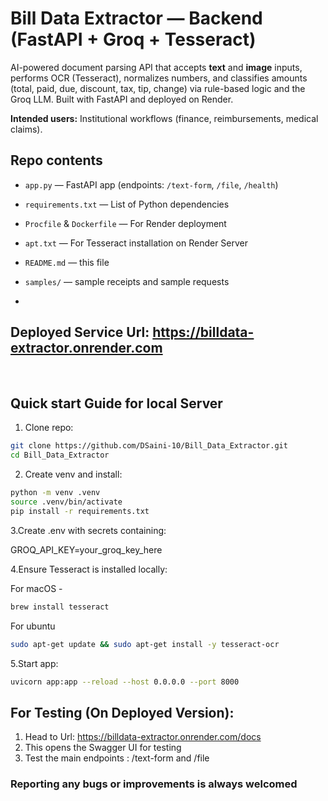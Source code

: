 # Bill Data Extractor — Backend (FastAPI + Groq + Tesseract)

AI-powered document parsing API that accepts **text** and **image** inputs, performs OCR (Tesseract), normalizes numbers, and classifies amounts (total, paid, due, discount, tax, tip, change) via rule-based logic and the Groq LLM. 
Built with FastAPI and deployed on Render.

**Intended users:** Institutional workflows (finance, reimbursements, medical claims).

## Repo contents
- `app.py` — FastAPI app (endpoints: `/text-form`, `/file`, `/health`)
- `requirements.txt` — List of Python dependencies
- `Procfile` & `Dockerfile` — For Render deployment
- `apt.txt` — For Tesseract installation on Render Server
- `README.md` — this file
- `samples/` — sample receipts and sample requests 

- <br>
##
## Deployed Service Url: https://billdata-extractor.onrender.com

<br>

## Quick start Guide for local Server
1. Clone repo:
```bash
git clone https://github.com/DSaini-10/Bill_Data_Extractor.git
cd Bill_Data_Extractor
```
2. Create venv and install:
```bash
python -m venv .venv
source .venv/bin/activate
pip install -r requirements.txt
```
3.Create .env with secrets containing:

GROQ_API_KEY=your_groq_key_here

4.Ensure Tesseract is installed locally:

For macOS - 
```bash
brew install tesseract
```

For ubuntu
```bash
sudo apt-get update && sudo apt-get install -y tesseract-ocr
```
5.Start app:
```bash
uvicorn app:app --reload --host 0.0.0.0 --port 8000
```

## For Testing (On Deployed Version):
1. Head to Url: https://billdata-extractor.onrender.com/docs
2. This opens the Swagger UI for testing 
3. Test the main endpoints : /text-form and /file


### Reporting any bugs or improvements is always welcomed
